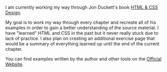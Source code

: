 I am currently working my way through Jon Duckett's book [HTML & CSS Design](http://www.amazon.com/HTML-CSS-Design-Build-Websites/dp/1118008189). 

My goal is to work my way through every chapter and recreate all of his examples in order to gain a better understanding of the source material. I have "learned" HTML and CSS in the past but it never really stuck due to lack of practice. I also plan on creating an additional exercise page that would be a summary of everything learned up until the end of the current chapter.

You can find examples written by the author and other tools on the [Official Website](http://www.htmlandcssbook.com/code/).
